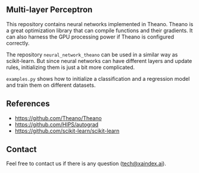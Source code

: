 ## Multi-layer Perceptron

This repository contains neural networks implemented in Theano. Theano is a great optimization library that can compile
functions and their gradients. It can also harness the GPU processing power if Theano is configured correctly.

The repository `neural_network_theano` can be used in a similar way as scikit-learn. But since neural networks
can have different layers and update rules, initializing them is just a bit more complicated.

`examples.py` shows how to initialize a classification and a regression model and train them on different datasets.

## References

- https://github.com/Theano/Theano
- https://github.com/HIPS/autograd
- https://github.com/scikit-learn/scikit-learn

## Contact
Feel free to contact us if there is any question (tech@xaindex.ai).
